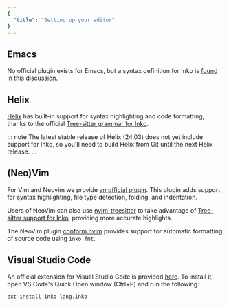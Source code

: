 ```yaml
---
{
  "title": "Setting up your editor"
}
---
```


## Emacs

No official plugin exists for Emacs, but a syntax definition for Inko is [found
in this discussion](https://github.com/orgs/inko-lang/discussions/697).

## Helix

[Helix](https://helix-editor.com/) has built-in support for syntax highlighting
and code formatting, thanks to the official [Tree-sitter grammar for
Inko][ts-grammar].

::: note
The latest stable release of Helix (24.03) does not yet include support for
Inko, so you'll need to build Helix from Git until the next Helix release.
:::

## (Neo)Vim

For Vim and Neovim we provide [an official
plugin](https://github.com/inko-lang/inko.vim). This plugin adds support for
syntax highlighting, file type detection, folding, and indentation.

Users of NeoVim can also use
[nvim-treesitter](https://github.com/nvim-treesitter/nvim-treesitter) to take
advantage of [Tree-sitter support for Inko][ts-grammar], providing more accurate
highlights.

The NeoVim plugin [conform.nvim](https://github.com/stevearc/conform.nvim)
provides support for automatic formatting of source code using `inko fmt`.


## Visual Studio Code

An official extension for Visual Studio Code is provided
[here](https://marketplace.visualstudio.com/items?itemName=inko-lang.inko). To
install it, open VS Code's Quick Open window (Ctrl+P) and run the following:

```
ext install inko-lang.inko
```

[ts-grammar]: https://github.com/inko-lang/tree-sitter-inko/
